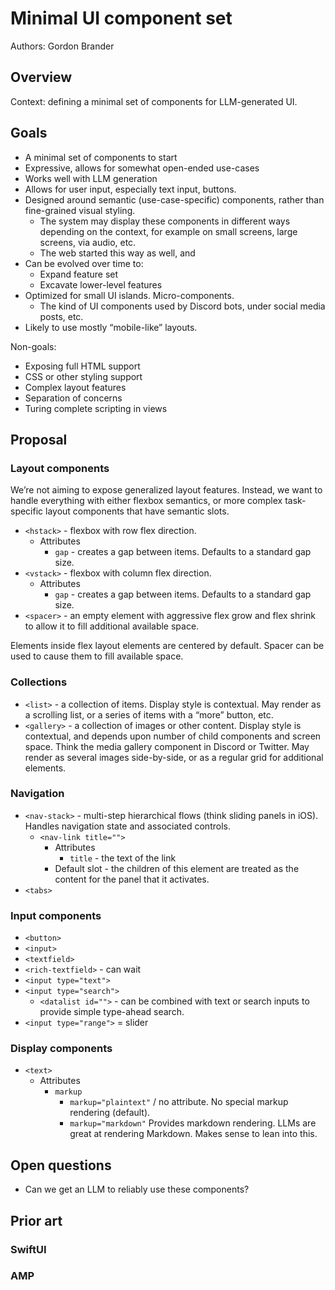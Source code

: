 # Minimal UI component set

Authors: Gordon Brander

## Overview

Context: defining a minimal set of components for LLM-generated UI.

## Goals

- A minimal set of components to start
- Expressive, allows for somewhat open-ended use-cases
- Works well with LLM generation
- Allows for user input, especially text input, buttons.
- Designed around semantic (use-case-specific) components, rather than fine-grained visual styling.
    - The system may display these components in different ways depending on the context, for example on small screens, large screens, via audio, etc.
    - The web started this way as well, and 
- Can be evolved over time to:
    - Expand feature set
    - Excavate lower-level features
- Optimized for small UI islands. Micro-components.
    - The kind of UI components used by Discord bots, under social media posts, etc.
- Likely to use mostly “mobile-like” layouts.

Non-goals:

- Exposing full HTML support
- CSS or other styling support
- Complex layout features
- Separation of concerns
- Turing complete scripting in views

## Proposal

### Layout components

We’re not aiming to expose generalized layout features. Instead, we want to handle everything with either flexbox semantics, or more complex task-specific layout components that have semantic slots.

- `<hstack>` - flexbox with row flex direction.
    - Attributes
        - `gap` - creates a gap between items. Defaults to a standard gap size.
- `<vstack>` - flexbox with column flex direction.
    - Attributes
        - `gap` - creates a gap between items.  Defaults to a standard gap size.
- `<spacer>` - an empty element with aggressive flex grow and flex shrink to allow it to fill additional available space.

Elements inside flex layout elements are centered by default. Spacer can be used to cause them to fill available space.

### Collections

- `<list>` - a  collection of items. Display style is contextual. May render as a scrolling list, or a series of items with a “more” button, etc.
- `<gallery>` - a collection of images or other content. Display style is contextual, and depends upon number of child components and screen space. Think the media gallery component in Discord or Twitter. May render as several images side-by-side, or as a regular grid for additional elements.

### Navigation

- `<nav-stack>` - multi-step hierarchical flows (think sliding panels in iOS). Handles navigation state and associated controls.
    - `<nav-link title="">`
        - Attributes
            - `title` - the text of the link
        - Default slot - the children of this element are treated as the content for the panel that it activates.
- `<tabs>`

### Input components

- `<button>`
- `<input>`
- `<textfield>`
- `<rich-textfield>` - can wait
- `<input type="text">`
- `<input type="search">`
    - `<datalist id="">` - can be combined with text or search inputs to provide  simple type-ahead search.
- `<input type="range">` = slider

### Display components

- `<text>`
    - Attributes
        - `markup`
            - `markup="plaintext"` / no attribute. No special markup rendering (default).
            - `markup="markdown"` Provides markdown rendering. LLMs are great at rendering Markdown. Makes sense to lean into this.

## Open questions

- Can we get an LLM to reliably use these components?

## Prior art

### SwiftUI



### AMP